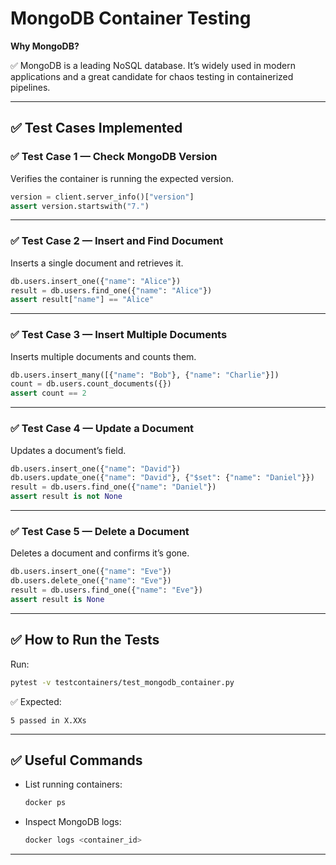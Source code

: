 # MongoDB Container Testing

**Why MongoDB?**

✅ MongoDB is a leading NoSQL database. It’s widely used in modern applications and a great candidate for chaos testing in containerized pipelines.

---

## ✅ Test Cases Implemented

### ✅ Test Case 1 — Check MongoDB Version

Verifies the container is running the expected version.

```python
version = client.server_info()["version"]
assert version.startswith("7.")
````

---

### ✅ Test Case 2 — Insert and Find Document

Inserts a single document and retrieves it.

```python
db.users.insert_one({"name": "Alice"})
result = db.users.find_one({"name": "Alice"})
assert result["name"] == "Alice"
```

---

### ✅ Test Case 3 — Insert Multiple Documents

Inserts multiple documents and counts them.

```python
db.users.insert_many([{"name": "Bob"}, {"name": "Charlie"}])
count = db.users.count_documents({})
assert count == 2
```

---

### ✅ Test Case 4 — Update a Document

Updates a document’s field.

```python
db.users.insert_one({"name": "David"})
db.users.update_one({"name": "David"}, {"$set": {"name": "Daniel"}})
result = db.users.find_one({"name": "Daniel"})
assert result is not None
```

---

### ✅ Test Case 5 — Delete a Document

Deletes a document and confirms it’s gone.

```python
db.users.insert_one({"name": "Eve"})
db.users.delete_one({"name": "Eve"})
result = db.users.find_one({"name": "Eve"})
assert result is None
```

---

## ✅ How to Run the Tests

Run:

```bash
pytest -v testcontainers/test_mongodb_container.py
```

✅ Expected:

```
5 passed in X.XXs
```

---

## ✅ Useful Commands

* List running containers:

  ```bash
  docker ps
  ```

* Inspect MongoDB logs:

  ```bash
  docker logs <container_id>
  ```

---